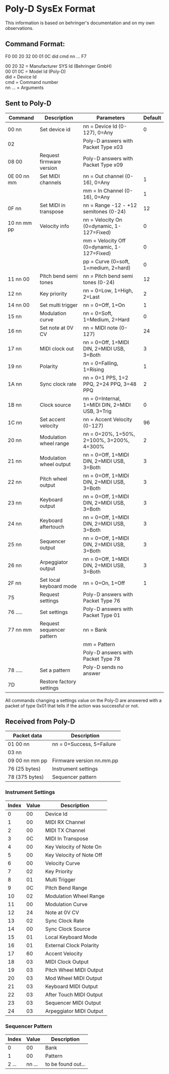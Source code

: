 # Poly-D SysEx Format

This information is based on behringer's documentation and on my own observations.

## Command Format:

F0 00 20 32 00 01 0C did cmd nn ... F7

00 20 32 = Manufacturer SYS Id (Behringer GmbH)  
00 01 0C = Model Id (Poly-D)  
did = Device Id  
cmd = Command number  
nn ... = Arguments

## Sent to Poly-D

| Command         | Description               | Parameters                                      | Default |
| --------------- | ------------------------- | ----------------------------------------------- | ------- |
| 00 nn           | Set device id             | nn = Device Id (0-127), 0=Any                   | 0       |
| 02              |                           | Poly-D answers with Packet Type x03             |         |
| 08 00           | Request firmware version  | Poly-D answers with Packet Type x09             |         |
| 0E 00 nn mm     | Set MIDI channels         | nn = Out channel (0-16), 0=Any                  | 1       |
|                 |                           | mm = In Channel (0-16), 0=Any                   | 1       |
| 0F nn           | Set MIDI in transpose     | nn = Range -12 - +12 semitones (0-24)           | 12      |
| 10 nn mm pp     | Velocity info             | nn = Velocity On (0=dynamic, 1-127=Fixed)       | 0       |
|                 |                           | mm = Velocity Off (0=dynamic, 1-127=Fixed)      | 0       |
|                 |                           | pp = Curve (0=soft, 1=medium, 2=hard)           | 0       |
| 11 nn 00        | Pitch bend semi tones     | nn = Pitch bend semi tones (0-24)               | 12      |
| 12 nn           | Key priority              | nn = 0=Low, 1=High, 2=Last                      | 2       |
| 14 nn 00        | Set multi trigger         | nn = 0=Off, 1=On                                | 1       |
| 15 nn           | Modulation curve          | nn = 0=Soft, 1=Medium, 2=Hard                   | 0       |
| 16 nn           | Set note at 0V CV         | nn = MIDI note (0-127)                          | 24      |
| 17 nn           | MIDI clock out            | nn = 0=Off, 1=MIDI DIN, 2=MIDI USB, 3=Both      | 3       |
| 19 nn           | Polarity                  | nn = 0=Falling, 1=Rising                        | 1       |
| 1A nn           | Sync clock rate           | nn = 0=1 PPS, 1=2 PPQ, 2=24 PPQ, 3=48 PPQ       | 2       | 
| 1B nn           | Clock source              | nn = 0=Internal, 1=MIDI DIN, 2=MIDI USB, 3=Trig | 0       |
| 1C nn           | Set accent velocity       | nn = Accent Velocity (0-127)                    | 96      |
| 20 nn           | Modulation wheel range    | nn = 0=20%, 1=50%, 2=100%, 3=200%, 4=300%       | 2       |
| 21 nn           | Modulation wheel output   | nn = 0=Off, 1=MIDI DIN, 2=MIDI USB, 3=Both      | 3       |
| 22 nn           | Pitch wheel output        | nn = 0=Off, 1=MIDI DIN, 2=MIDI USB, 3=Both      | 3       |
| 23 nn           | Keyboard output           | nn = 0=Off, 1=MIDI DIN, 2=MIDI USB, 3=Both      | 3       |
| 24 nn           | Keyboard aftertouch       | nn = 0=Off, 1=MIDI DIN, 2=MIDI USB, 3=Both      | 3       |
| 25 nn           | Sequencer output          | nn = 0=Off, 1=MIDI DIN, 2=MIDI USB, 3=Both      | 3       |
| 26 nn           | Arpeggiator output        | nn = 0=Off, 1=MIDI DIN, 2=MIDI USB, 3=Both      | 3       |
| 2F nn           | Set local keyboard mode   | nn = 0=On, 1=Off                                | 1       |
| 75              | Request settings          | Poly-D answers with Packet Type 76              |         |
| 76 .....        | Set settings              | Poly-D answers with Packet Type 01              |         |
| 77 nn mm        | Request sequencer pattern | nn = Bank                                       |         |
|                 |                           | mm = Pattern                                    |         |
|                 |                           | Poly-D answers with Packet Type 78              |         |
| 78 .....        | Set a pattern             | Poly-D sends no answer                          |         |
| 7D              | Restore factory settings  |                                                 |         |

All commands changing a settings value on the Poly-D are answered with a packet of type 0x01 that tells if the action was successful or not.

## Received from Poly-D

| Packet data     | Description               |
| --------------- | ------------------------- |
| 01 00 nn        | nn = 0=Success, 5=Failure |
| 03 nn           |                           |
| 09 00 nn mm pp  | Firmware version nn.mm.pp |
| 76 (25 bytes)   | Instrument settings       |
| 78 (375 bytes)  | Sequencer pattern         |


### Instrument Settings

| Index | Value   | Description                 |
|------ | ------- | --------------------------- |
| 0     | 00      | Device Id                   |
| 1     | 00      | MIDI RX Channel             |
| 2     | 00      | MIDI TX Channel             |
| 3     | 0C      | MIDI In Transpose           |
| 4     | 00      | Key Velocity of Note On     |
| 5     | 00      | Key Velocity of Note Off    |
| 6     | 00      | Velocity Curve              |
| 7     | 02      | Key Priority                |
| 8     | 01      | Multi Trigger               |
| 9     | 0C      | Pitch Bend Range            |
| 10    | 02      | Modulation Wheel Range      |
| 11    | 00      | Modulation Curve            |
| 12    | 24      | Note at 0V CV               |
| 13    | 02      | Sync Clock Rate             |
| 14    | 00      | Sync Clock Source           |
| 15    | 01      | Local Keyboard Mode         |
| 16    | 01      | External Clock Polarity     |
| 17    | 60      | Accent Velocity             |
| 18    | 03      | MIDI Clock Output           |
| 19    | 03      | Pitch Wheel MIDI Output     |
| 20    | 03      | Mod Wheel MIDI Output       |
| 21    | 03      | Keyboard MIDI Output        |
| 22    | 03      | After Touch MIDI Output     |
| 23    | 03      | Sequencer MIDI Output       |
| 24    | 03      | Arpeggiator MIDI Output     |


### Sequencer Pattern

| Index | Value   | Description                 |
|------ | ------- | --------------------------- |
| 0     | 00      | Bank                        |
| 1     | 00      | Pattern                     |
| 2 ... | nn ...  | to be found out...          |
